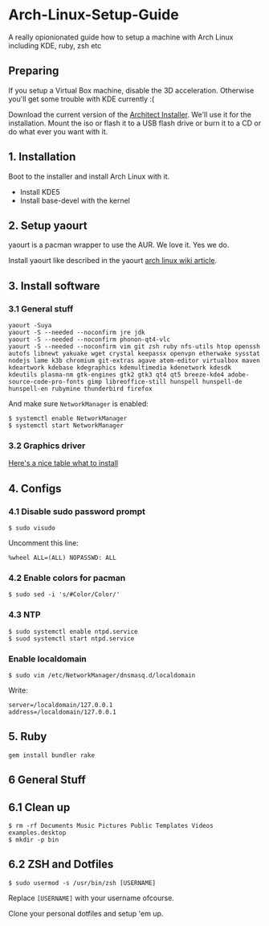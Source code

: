 # Arch-Linux-Setup-Guide
A really opionionated guide how to setup a machine with Arch Linux including KDE, ruby, zsh etc


## Preparing

If you setup a Virtual Box machine, disable the 3D acceleration. Otherwise you'll get some trouble with KDE currently :(

Download the current version of the [Architect Installer](http://sourceforge.net/projects/architect-linux/). We'll use it for the installation. Mount the iso or flash it to a USB flash drive or burn it to a CD or do what ever you want with it.


## 1. Installation

Boot to the installer and install Arch Linux  with it.

-  Install KDE5
-  Install base-devel with the kernel


## 2. Setup yaourt

yaourt is a pacman wrapper to use the AUR. We love it. Yes we do.

Install yaourt like described in the yaourt [arch linux wiki article](https://wiki.archlinux.de/title/Yaourt).


## 3. Install software


### 3.1 General stuff
```
yaourt -Suya
yaourt -S --needed --noconfirm jre jdk
yaourt -S --needed --noconfirm phonon-qt4-vlc
yaourt -S --needed --noconfirm vim git zsh ruby nfs-utils htop openssh autofs libnewt yakuake wget crystal keepassx openvpn etherwake sysstat nodejs lame k3b chromium git-extras agave atom-editor virtualbox maven kdeartwork kdebase kdegraphics kdemultimedia kdenetwork kdesdk kdeutils plasma-nm gtk-engines gtk2 gtk3 qt4 qt5 breeze-kde4 adobe-source-code-pro-fonts gimp libreoffice-still hunspell hunspell-de hunspell-en rubymine thunderbird firefox
```

And make sure `NetworkManager` is enabled:

```
$ systemctl enable NetworkManager
$ systemctl start NetworkManager
```

### 3.2 Graphics driver

[Here's a nice table what to install](http://www.linuxveda.com/2015/04/20/arch-linux-tutorial-manual/13/)


## 4. Configs

### 4.1 Disable sudo password prompt

```
$ sudo visudo
```

Uncomment this line:

```
%wheel ALL=(ALL) NOPASSWD: ALL
```

### 4.2 Enable colors for pacman

```
$ sudo sed -i 's/#Color/Color/'
```


### 4.3 NTP

```
$ sudo systemctl enable ntpd.service
$ suod systemctl start ntpd.service
```


### Enable localdomain

```
$ sudo vim /etc/NetworkManager/dnsmasq.d/localdomain
```

Write:

```
server=/localdomain/127.0.0.1
address=/localdomain/127.0.0.1
```


## 5. Ruby

```
gem install bundler rake
```


## 6 General Stuff

## 6.1 Clean up

```
$ rm -rf Documents Music Pictures Public Templates Videos examples.desktop
$ mkdir -p bin
```

## 6.2 ZSH and Dotfiles

```
$ sudo usermod -s /usr/bin/zsh [USERNAME]
```

Replace `[USERNAME]` with your username ofcourse.

Clone your personal dotfiles and setup 'em up.
